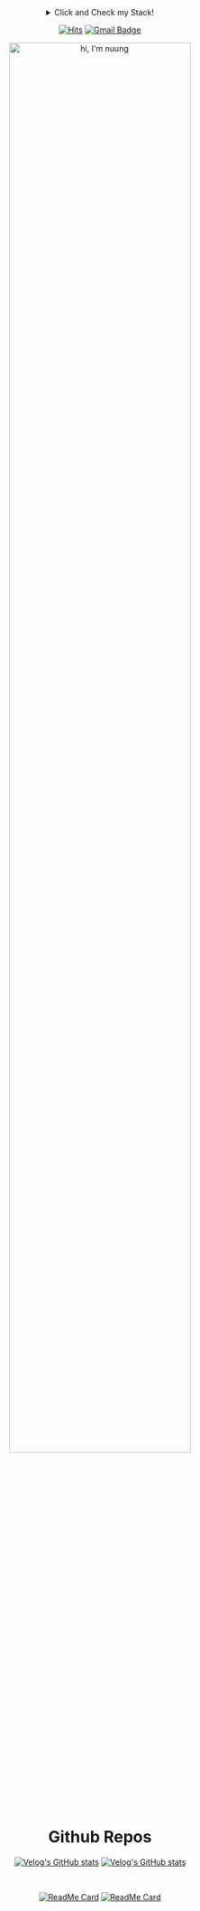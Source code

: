 <div align = "center">
  <details><summary> Click and Check my Stack! </summary>
    <a href="https://stackshare.io/nuung/my-stack">
      <img src="http://img.shields.io/badge/tech-stack-0690fa.svg?style=flat" alt="nuung :: StackShare" />
    </a>
  </details>

[![Hits](https://hits.seeyoufarm.com/api/count/incr/badge.svg?url=https%3A%2F%2Fgithub.com%2FNuung&count_bg=%23003376&title_bg=%23555555&icon=sparkfun.svg&icon_color=%23E7E7E7&title=hits&edge_flat=false)](https://hits.seeyoufarm.com)
[![Gmail Badge](https://img.shields.io/badge/Gmail-d14836?style=flat&logo=Gmail&logoColor=white&link=mailto:snugyun01@gmail.com)](mailto:qlgks1@gmail.com)

<img src="https://nuung.github.io/all-about-javascript/NomadJS/images/svg.svg" width="80%" alt="hi, I'm nuung" />
</div>

<div align = "center">

# Github Repos

[![Velog's GitHub stats](https://velog-readme-stats.vercel.app/api?name=qlgks1&tag=kafka&color=dark)](https://velog.io/@qlgks1/%EC%B9%B4%ED%94%84%EC%B9%B4Kafka%EB%9E%80)
[![Velog's GitHub stats](https://velog-readme-stats.vercel.app/api?name=qlgks1&tag=python-memory-optimization&color=dark)](https://velog.io/@qlgks1/python-memory-optimization-2-GC-reference-counter-and-GIL)
  
<br/>
  
[![ReadMe Card](https://github-readme-stats.vercel.app/api/pin/?username=Nuung&repo=django-all-about&show_owner=true&theme=dark)](https://github.com/Nuung/django-all-about) 
[![ReadMe Card](https://github-readme-stats.vercel.app/api/pin/?username=Nuung&repo=all-about-javascript&show_owner=true&theme=dark)](https://github.com/Nuung/all-about-javascript) 

</div>
